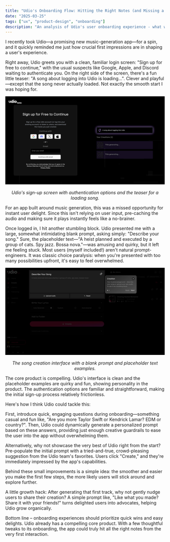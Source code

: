 ```yaml
---
title: "Udio's Onboarding Flow: Hitting the Right Notes (and Missing a Few)"
date: "2025-03-25"
tags: ["ux", "product-design", "onboarding"]
description: "An analysis of Udio's user onboarding experience - what works and what could be improved"
---
```



I recently took Udio—a promising new music-generation app—for a spin, and it quickly reminded me just how crucial first impressions are in shaping a user's experience.


Right away, Udio greets you with a clean, familiar login screen: "Sign up for free to continue," with the usual suspects like Google, Apple, and Discord waiting to authenticate you. On the right side of the screen, there's a fun little teaser: "A song about logging into Udio is loading...". Clever and playful—except that the song never actually loaded. Not exactly the smooth start I was hoping for.

![Udio sign up screen](/images/signup_udio.png)
<p align="center"><em>Udio's sign-up screen with authentication options and the teaser for a loading song.</em></p>

For an app built around music generation, this was a missed opportunity for instant user delight. Since this isn't relying on user input, pre-caching the audio and making sure it plays instantly feels like a no-brainer.

Once logged in, I hit another stumbling block. Udio presented me with a large, somewhat intimidating blank prompt, asking simply: "Describe your song." Sure, the placeholder text—"A heist planned and executed by a group of cats. Spy jazz. Bossa nova."—was amusing and quirky, but it left me feeling stuck. Most users (myself included!) aren't natural prompt-engineers. It was classic choice paralysis: when you're presented with too many possibilities upfront, it's easy to feel overwhelmed.

![Udio song creation screen](/images/create_song_udio.png)
<p align="center"><em>The song creation interface with a blank prompt and placeholder text examples.</em></p>


The core product is compelling. Udio's interface is clean and the placeholder examples are quirky and fun, showing personality in the product. The authentication options are familiar and straightforward, making the initial sign-up process relatively frictionless.

Here's how I think Udio could tackle this:

First, introduce quick, engaging questions during onboarding—something casual and fun like, "Are you more Taylor Swift or Kendrick Lamar? EDM or country?". Then, Udio could dynamically generate a personalized prompt based on these answers, providing just enough creative guardrails to ease the user into the app without overwhelming them.

Alternatively, why not showcase the very best of Udio right from the start? Pre-populate the initial prompt with a tried-and-true, crowd-pleasing suggestion from the Udio team's favorites. Users click "Create," and they're immediately impressed by the app's capabilities.

Behind these small improvements is a simple idea: the smoother and easier you make the first few steps, the more likely users will stick around and explore further.

A little growth hack: After generating that first track, why not gently nudge users to share their creation? A simple prompt like, "Like what you made? Share it with your friends!" turns delighted users into advocates, helping Udio grow organically.


Bottom line – onboarding experiences should prioritize quick wins and easy delights. Udio already has a compelling core product. With a few thoughtful tweaks to its onboarding, the app could truly hit all the right notes from the very first interaction.
